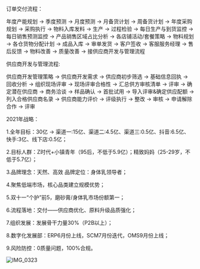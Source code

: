 订单交付流程：

年度产能规划 -> 季度预测 -> 月度预测 -> 月备货计划 -> 周备货计划 -> 年度采购规划 -> 采购执行 -> 物料入库发料 -> 生产 -> 过程检验 -> 每日生产与到货监控 -> 每日销售预测监控 -> 产品销售区域占比分析 -> 各店铺活动/套餐策略 -> 物料规划 -> 各仓货物分配计划 -> 成品入库 -> 审单发货 -> 客户签收 -> 客服服务经理 -> 售后反馈 -> 物料改善 -> 质量改善 -> 接供应商开发与管理流程



供应商开发与管理流程:

供应商开发管理策略 -> 供应商开发需求 -> 供应商初步筛选 -> 基础信息回执 -> 回收分析 -> 组织现场评审 -> 现场评审合格性 -> 汇总供方审核清单 -> 评审 -> 确定潜在供应商 -> 商务洽谈 -> 样品确认 -> 首批试用 -> 导入评审&确定供应配额 -> 列入合格供应商名录 -> 供应商能力评价 -> 评级执行 -> 整改 -> 审核 -> 申请解除合作 -> 评审



2021年战略： 

1.全年目标：30亿 -> 渠道一:15亿、渠道二:4.5亿、渠道三:0.5亿、抖音:6.5亿、快手:3亿、线下店:0.5亿； 

2.目标人群：Z时代+小镇青年（95后，不低于5.9亿）；精致妈妈（25-29岁，不低于5.7亿）； 

3.品牌理念：天然、高效 品牌定位：身体乳领导者； 

4.聚焦低端市场，核心品类建立规模优势； 

5.双十一“个护”前5，磨砂膏/身体乳市场份额第一； 

6.流程落地：交付——供应商优化、原料升级品质强化； 

7.组织发展：发展骨干力量30%（P2B以上）； 

8.数字化发展部：ERP6月份上线，SCM7月份迭代，OMS9月份上线； 

9.风险防控：0质量问题，100%合规。



![IMG_0323](http://qq0g5pggg.hb-bkt.clouddn.com/IMG_0323.JPG)